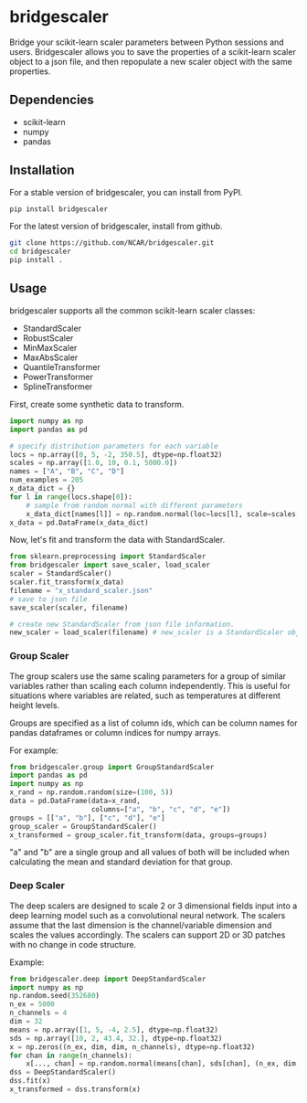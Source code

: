 # bridgescaler
Bridge your scikit-learn scaler parameters between Python sessions and users.
Bridgescaler allows you to save the properties of a scikit-learn scaler object
to a json file, and then repopulate a new scaler object with the same properties.


## Dependencies
* scikit-learn
* numpy
* pandas

## Installation
For a stable version of bridgescaler, you can install from PyPI.
```bash
pip install bridgescaler
```

For the latest version of bridgescaler, install from github.
```bash
git clone https://github.com/NCAR/bridgescaler.git
cd bridgescaler
pip install .
```

## Usage
bridgescaler supports all the common scikit-learn scaler classes:
* StandardScaler
* RobustScaler
* MinMaxScaler
* MaxAbsScaler
* QuantileTransformer
* PowerTransformer
* SplineTransformer

First, create some synthetic data to transform.
```python
import numpy as np
import pandas as pd

# specify distribution parameters for each variable
locs = np.array([0, 5, -2, 350.5], dtype=np.float32)
scales = np.array([1.0, 10, 0.1, 5000.0])
names = ["A", "B", "C", "D"]
num_examples = 205
x_data_dict = {}
for l in range(locs.shape[0]):
    # sample from random normal with different parameters
    x_data_dict[names[l]] = np.random.normal(loc=locs[l], scale=scales[l], size=num_examples)
x_data = pd.DataFrame(x_data_dict)
```

Now, let's fit and transform the data with StandardScaler.
```python
from sklearn.preprocessing import StandardScaler
from bridgescaler import save_scaler, load_scaler
scaler = StandardScaler()
scaler.fit_transform(x_data)
filename = "x_standard_scaler.json"
# save to json file
save_scaler(scaler, filename)

# create new StandardScaler from json file information.
new_scaler = load_scaler(filename) # new_scaler is a StandardScaler object
```

### Group Scaler
The group scalers use the same scaling parameters for a group of similar
variables rather than scaling each column independently. This is useful for situations where variables are related, 
such as temperatures at different height levels.

Groups are specified as a list of column ids, which can be column names for pandas dataframes or column indices
for numpy arrays.

For example:
```python
from bridgescaler.group import GroupStandardScaler
import pandas as pd
import numpy as np
x_rand = np.random.random(size=(100, 5))
data = pd.DataFrame(data=x_rand, 
                    columns=["a", "b", "c", "d", "e"])
groups = [["a", "b"], ["c", "d"], "e"]
group_scaler = GroupStandardScaler()
x_transformed = group_scaler.fit_transform(data, groups=groups)
```

"a" and "b" are a single group and all values of both will be included when calculating the mean and standard 
deviation for that group.

### Deep Scaler
The deep scalers are designed to scale 2 or 3 dimensional fields input into a 
deep learning model such as a convolutional neural network. The scalers assume
that the last dimension is the channel/variable dimension and scales the values accordingly.
The scalers can support 2D or 3D patches with no change in code structure.

Example:
```python
from bridgescaler.deep import DeepStandardScaler
import numpy as np
np.random.seed(352680)
n_ex = 5000
n_channels = 4
dim = 32
means = np.array([1, 5, -4, 2.5], dtype=np.float32)
sds = np.array([10, 2, 43.4, 32.], dtype=np.float32)
x = np.zeros((n_ex, dim, dim, n_channels), dtype=np.float32)
for chan in range(n_channels):
    x[..., chan] = np.random.normal(means[chan], sds[chan], (n_ex, dim, dim))
dss = DeepStandardScaler()
dss.fit(x)
x_transformed = dss.transform(x)
```
